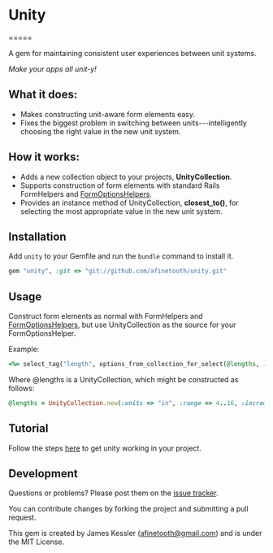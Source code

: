 # Unity
=====

A gem for maintaining consistent user experiences between unit systems.

*Make your apps all unit-y!*

## What it does:

* Makes constructing unit-aware form elements easy.
* Fixes the biggest problem in switching between units---intelligently choosing the right value in the new unit system.

## How it works:

* Adds a new collection object to your projects, **UnityCollection**.
* Supports construction of form elements with standard Rails FormHelpers and [FormOptionsHelpers](http://apidock.com/rails/ActionView/Helpers/FormOptionsHelper).
* Provides an instance method of UnityCollection, **closest_to()**, for selecting the most appropriate value in the new unit system.

## Installation

Add `unity` to your Gemfile and run the `bundle` command to install it.

```ruby
gem "unity", :git => "git://github.com/afinetooth/unity.git"
```

## Usage

Construct form elements as normal with FormHelpers and [FormOptionsHelpers](http://apidock.com/rails/ActionView/Helpers/FormOptionsHelper), but use UnityCollection as the source for your FormOptionsHelper.

Example:

```ruby
<%= select_tag("length", options_from_collection_for_select(@lengths, :with_units, :without_units, @lengths.closest_to("29 cm"))) %>
```

Where @lengths is a UnityCollection, which might be constructed as follows:

```ruby
@lengths = UnityCollection.new(:units => "in", :range => 4..16, :increment => 0.5)
```

## Tutorial

Follow the steps [here](https://github.com/afinetooth/unity/wiki) to get unity working in your project.

## Development

Questions or problems? Please post them on the [issue tracker](https://github.com/afinetooth/unity/issues). 

You can contribute changes by forking the project and submitting a pull request. 

This gem is created by James Kessler (afinetooth@gmail.com) and is under the MIT License.